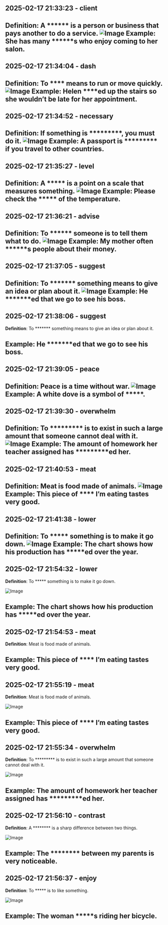 ## 2025-02-17 21:33:23 - client
**Definition**: A ****** is a person or business that pays another to do a service.
![Image](https://raw.githubusercontent.com/toledorodrigow/Anki-Flashcard/main/English/images/client_20250217213323.jpg)
**Example**: She has many ******s who enjoy coming to her salon.
---
## 2025-02-17 21:34:04 - dash
**Definition**: To **** means to run or move quickly.
![Image](https://raw.githubusercontent.com/toledorodrigow/Anki-Flashcard/main/English/images/dash_20250217213404.jpg)
**Example**: Helen ****ed up the stairs so she wouldn’t be late for her appointment.
---
## 2025-02-17 21:34:52 - necessary
**Definition**: If something is *********, you must do it.
![Image](https://raw.githubusercontent.com/toledorodrigow/Anki-Flashcard/main/English/images/necessary_20250217213452.jpg)
**Example**: A passport is ********* if you travel to other countries.
---
## 2025-02-17 21:35:27 - level
**Definition**: A ***** is a point on a scale that measures something.
![Image](https://raw.githubusercontent.com/toledorodrigow/Anki-Flashcard/main/English/images/level_20250217213527.jpg)
**Example**: Please check the ***** of the temperature.
---
## 2025-02-17 21:36:21 - advise
**Definition**: To ****** someone is to tell them what to do.
![Image](https://raw.githubusercontent.com/toledorodrigow/Anki-Flashcard/main/English/images/advise_20250217213621.jpg)
**Example**: My mother often ******s people about their money.
---
## 2025-02-17 21:37:05 - suggest
**Definition**: To ******* something means to give an idea or plan about it.
![Image](https://raw.githubusercontent.com/toledorodrigow/Anki-Flashcard/main/English/images/suggest_20250217213705.jpg)
**Example**: He *******ed that we go to see his boss.
---
## 2025-02-17 21:38:06 - suggest
**Definition**: To ******* something means to give an idea or plan about it.

**Example**: He *******ed that we go to see his boss.
---
## 2025-02-17 21:39:05 - peace
**Definition**: Peace is a time without war.
![Image](https://raw.githubusercontent.com/toledorodrigow/Anki-Flashcard/main/English/images/peace_20250217213905.jpg)
**Example**: A white dove is a symbol of *****.
---
## 2025-02-17 21:39:30 - overwhelm
**Definition**: To ********* is to exist in such a large amount that someone cannot deal with it.
![Image](https://raw.githubusercontent.com/toledorodrigow/Anki-Flashcard/main/English/images/overwhelm_20250217213930.jpg)
**Example**: The amount of homework her teacher assigned has *********ed her.
---
## 2025-02-17 21:40:53 - meat
**Definition**: Meat is food made of animals.
![Image](https://raw.githubusercontent.com/toledorodrigow/Anki-Flashcard/main/English/images/meat_20250217214053.jpg)
**Example**: This piece of **** I’m eating tastes very good.
---
## 2025-02-17 21:41:38 - lower
**Definition**: To ***** something is to make it go down.
![Image](https://raw.githubusercontent.com/toledorodrigow/Anki-Flashcard/main/English/images/lower_20250217214138.jpg)
**Example**: The chart shows how his production has *****ed over the year.
---
## 2025-02-17 21:54:32 - lower
**Definition**: To ***** something is to make it go down.

![Image](https://raw.githubusercontent.com/toledorodrigow/Anki-Flashcard/main/English/images/lower_20250217215432.jpg)

**Example**: The chart shows how his production has *****ed over the year.
---
## 2025-02-17 21:54:53 - meat
**Definition**: Meat is food made of animals.



**Example**: This piece of **** I’m eating tastes very good.
---
## 2025-02-17 21:55:19 - meat
**Definition**: Meat is food made of animals.

![Image](https://raw.githubusercontent.com/toledorodrigow/Anki-Flashcard/main/English/images/meat_20250217215519.jpg)

**Example**: This piece of **** I’m eating tastes very good.
---
## 2025-02-17 21:55:34 - overwhelm
**Definition**: To ********* is to exist in such a large amount that someone cannot deal with it.

![Image](https://raw.githubusercontent.com/toledorodrigow/Anki-Flashcard/main/English/images/overwhelm_20250217215534.jpg)

**Example**: The amount of homework her teacher assigned has *********ed her.
---
## 2025-02-17 21:56:10 - contrast
**Definition**: A ******** is a sharp difference between two things.

![Image](https://raw.githubusercontent.com/toledorodrigow/Anki-Flashcard/main/English/images/contrast_20250217215610.jpg)

**Example**: The ******** between my parents is very noticeable.
---
## 2025-02-17 21:56:37 - enjoy
**Definition**: To ***** is to like something.

![Image](https://raw.githubusercontent.com/toledorodrigow/Anki-Flashcard/main/English/images/enjoy_20250217215637.jpg)

**Example**: The woman *****s riding her bicycle.
---
